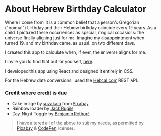 # About Hebrew Birthday Calculator

Where I come from, it is a common belief that a person's Gregorian ("normal") birthday and their Hebrew birthday coincide every 19 years. As a child, I pictured these occurrences as special, magical occasions: the universe finally aligning just for me. Imagine my disappointment when I turned 19, and my birthday came, as usual, on two different days.

I created this app to calculate when, if ever, the universe aligns for me.

I invite you to find that out for yourself, [here](https://nlemberg.github.io/hebrew-BD-calc/).

I developed this app using React and designed it entirely in CSS.

For the Hebrew date conversions I used the [Hebcal.com](https://www.hebcal.com/) REST API.

### Credit where credit is due

- Cake image by [suzakara](https://pixabay.com/users/suzakara-10256827/?utm_source=link-attribution&utm_medium=referral&utm_campaign=image&utm_content=5971443) from [Pixabay](https://pixabay.com//?utm_source=link-attribution&utm_medium=referral&utm_campaign=image&utm_content=5971443)
- Rainbow loader by [Jack Rugile](https://codepen.io/jackrugile/pen/JddmaX)
- Day-Night Toggle by [Benjamin Réthoré](https://codepen.io/bnthor/pen/WQBNxO)

> I have altered all of the above to suit my needs, as permitted by [Pixabay](https://pixabay.com/service/license/) & [CodePen](https://blog.codepen.io/documentation/licensing/) licenses.
